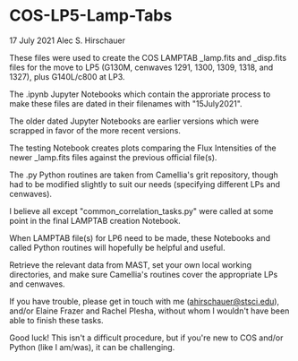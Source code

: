 # COS-LP5-Lamp-Tabs

17 July 2021
Alec S. Hirschauer

These files were used to create the COS LAMPTAB _lamp.fits and _disp.fits files for the move to LP5 (G130M, cenwaves 1291, 1300, 1309, 1318, and 1327), plus G140L/c800 at LP3.

The .ipynb Jupyter Notebooks which contain the approriate process to make these files are dated in their filenames with "15July2021".

The older dated Jupyter Notebooks are earlier versions which were scrapped in favor of the more recent versions.

The testing Notebook creates plots comparing the Flux Intensities of the newer _lamp.fits files against the previous official file(s).

The .py Python routines are taken from Camellia's grit repository, though had to be modified slightly to suit our needs (specifying different LPs and cenwaves).

I believe all except "common_correlation_tasks.py" were called at some point in the final LAMPTAB creation Notebook.

When LAMPTAB file(s) for LP6 need to be made, these Notebooks and called Python routines will hopefully be helpful and useful.

Retrieve the relevant data from MAST, set your own local working directories, and make sure Camellia's routines cover the appropriate LPs and cenwaves.

If you have trouble, please get in touch with me (ahirschauer@stsci.edu), and/or Elaine Frazer and Rachel Plesha, without whom I wouldn't have been able to finish these tasks.

Good luck!  This isn't a difficult procedure, but if you're new to COS and/or Python (like I am/was), it can be challenging.
